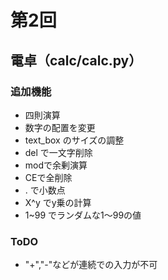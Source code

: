 # 第2回
## 電卓（calc/calc.py）
### 追加機能
- 四則演算
- 数字の配置を変更
- text_box のサイズの調整
- del で一文字削除
- modで余剰演算
- CEで全削除
- . で小数点
- X^y でy乗の計算
- 1~99 でランダムな1～99の値

### ToDO
- "+","-"などが連続での入力が不可 